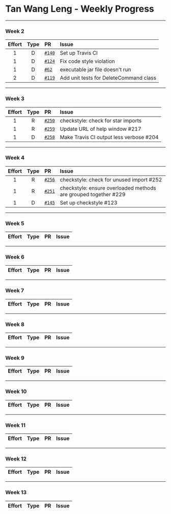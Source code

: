 # Tan Wang Leng - Weekly Progress

---

### Week 2

Effort| Type | PR | Issue
:----:|:----:|:-----------|:------
1 | D | [`#140`](se-edu/addressbook-level2#140) | Set up Travis CI
1 | D | [`#124`](se-edu/addressbook-level2#124) | Fix code style violation
1 | D | [`#62`](se-edu/addressbook-level3#39) | executable jar file doesn't run
2 | D | [`#119`](se-edu/addressbook-level2#119`) | Add unit tests for DeleteCommand class

---

### Week 3

Effort| Type | PR | Issue
:----:|:----:|:-----------|:------
1 | R | [`#250`](https://github.com/se-edu/addressbook-level4/pull/250) | checkstyle: check for star imports
1 | R | [`#259`](https://github.com/se-edu/addressbook-level4/pull/259) | Update URL of help window #217
1 | D | [`#258`](https://github.com/se-edu/addressbook-level4/pull/258) | Make Travis CI output less verbose #204

---

### Week 4

Effort| Type | PR | Issue
:----:|:----:|:-----------|:------
1 | R | [`#256`](https://github.com/se-edu/addressbook-level4/pull/256) | checkstyle: check for unused import #252
1 | R | [`#251`](https://github.com/se-edu/addressbook-level4/pull/251) | checkstyle: ensure overloaded methods are grouped together #229
1 | D | [`#145`](https://github.com/se-edu/addressbook-level2/pull/145) | Set up checkstyle #123

---

### Week 5

Effort| Type | PR | Issue
:----:|:----:|:-----------|:------

---

### Week 6

Effort| Type | PR | Issue
:----:|:----:|:-----------|:------

---

### Week 7

Effort| Type | PR | Issue
:----:|:----:|:-----------|:------

---

### Week 8

Effort| Type | PR | Issue
:----:|:----:|:-----------|:------

---

### Week 9

Effort| Type | PR | Issue
:----:|:----:|:-----------|:------

---

### Week 10

Effort| Type | PR | Issue
:----:|:----:|:-----------|:------

---

### Week 11

Effort| Type | PR | Issue
:----:|:----:|:-----------|:------

---

### Week 12

Effort| Type | PR | Issue
:----:|:----:|:-----------|:------

---

### Week 13

Effort| Type | PR | Issue
:----:|:----:|:-----------|:------
